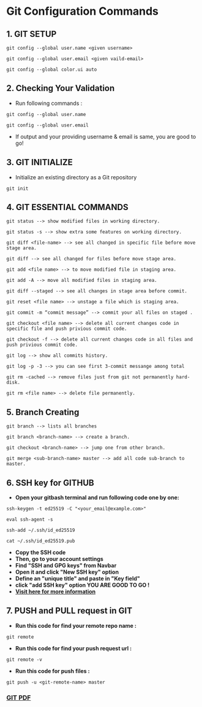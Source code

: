 # Git Configuration Commands

## 1. GIT SETUP

```
git config --global user.name <given username>

git config --global user.email <given vaild-email>

git config --global color.ui auto
```

## 2. Checking Your Validation 

* Run following commands : 

```
git config --global user.name

git config --global user.email

```

* If output and your providing username & email is same, you are good to go!

## 3. GIT INITIALIZE 

* Initialize an existing directory as a Git repository
````
git init
````

## 4. GIT ESSENTIAL COMMANDS 


```
git status --> show modified files in working directory.

git status -s --> show extra some features on working directory.

git diff <file-name> --> see all changed in specific file before move stage area.

git diff --> see all changed for files before move stage area.

git add <file name> --> to move modified file in staging area.

git add -A --> move all modified files in staging area.

git diff --staged --> see all changes in stage area before commit.

git reset <file name> --> unstage a file which is staging area. 

git commit -m “commit message” --> commit your all files on staged .

git checkout <file name> --> delete all current changes code in specific file and push privious commit code.

git checkout -f --> delete all current changes code in all files and push privious commit code.

git log --> show all commits history.

git log -p -3 --> you can see first 3-commit messange among total

git rm -cached --> remove files just from git not permanently hard-disk.

git rm <file name> --> delete file permanently.

```

## 5. Branch Creating

```
git branch --> lists all branches

git branch <branch-name> --> create a branch.

git checkout <branch-name> --> jump one from other branch. 

git merge <sub-branch-name> master --> add all code sub-branch to master.
```

## 6. SSH key for GITHUB
* **Open your gitbash terminal and run following code one by one:**  

`
ssh-keygen -t ed25519 -C "<your_email@example.com>"
`

`
eval ssh-agent -s
`

`
ssh-add ~/.ssh/id_ed25519
`

`
cat ~/.ssh/id_ed25519.pub
`

- **Copy the SSH code**
- **Then, go to your account settings**
- **Find "SSH and GPG keys" from Navbar**
- **Open it and click "New SSH key" option**
- **Define an "unique title" and paste in "Key field"**
- **click "add SSH key" option YOU ARE GOOD TO GO !**
- **[Visit here for more information](https://docs.github.com/en/github/authenticating-to-github/generating-a-new-ssh-key-and-adding-it-to-the-ssh-agent)**


## 7. PUSH and PULL request in GIT
- **Run this code for find your remote repo name :**
```
git remote
```

- **Run this code for find your push request url :**
```
git remote -v
```

* **Run this code for push files :**
```
git push -u <git-remote-name> master
```

### **[GIT PDF](https://education.github.com/git-cheat-sheet-education.pdf)**